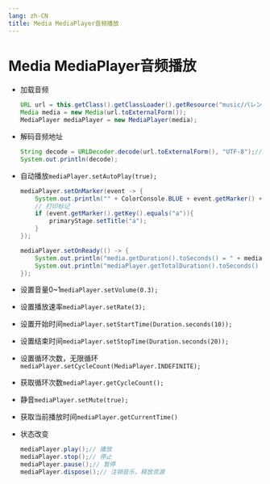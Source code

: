 ```yaml
---
lang: zh-CN
title: Media MediaPlayer音频播放
---
```



# Media MediaPlayer音频播放

* 加载音频
  
    ```java
    URL url = this.getClass().getClassLoader().getResource("music/バレンタインデーキッス.mp3");  
    Media media = new Media(url.toExternalForm());  
    MediaPlayer mediaPlayer = new MediaPlayer(media);
    ```

* 解码音频地址
      
    ```java
    String decode = URLDecoder.decode(url.toExternalForm(), "UTF-8");// 解码  
    System.out.println(decode);
    ```
  
* 自动播放`mediaPlayer.setAutoPlay(true);`

    ```java
    mediaPlayer.setOnMarker(event -> {
        System.out.println("" + ColorConsole.BLUE + event.getMarker() + ColorConsole.RESET);
        // 打印标记 
        if (event.getMarker().getKey().equals("a")){ 
            primaryStage.setTitle("a"); 
        } 
    });
    ```
    
    ```java
    mediaPlayer.setOnReady(() -> {  
        System.out.println("media.getDuration().toSeconds() = " + media.getDuration().toSeconds());// 获取音频时长  
        System.out.println("mediaPlayer.getTotalDuration().toSeconds() = " + mediaPlayer.getTotalDuration().toSeconds());// 获取音频时长  
    });
    ```

* 设置音量0~1`mediaPlayer.setVolume(0.3);`

* 设置播放速率`mediaPlayer.setRate(3);`

* 设置开始时间`mediaPlayer.setStartTime(Duration.seconds(10));`

* 设置结束时间`mediaPlayer.setStopTime(Duration.seconds(20));`

* 设置循环次数，无限循环`mediaPlayer.setCycleCount(MediaPlayer.INDEFINITE);`

* 获取循环次数`mediaPlayer.getCycleCount();`

* 静音`mediaPlayer.setMute(true);`

* 获取当前播放时间`mediaPlayer.getCurrentTime()`

* 状态改变
      
    ```java
    mediaPlayer.play();// 播放
    mediaPlayer.stop();// 停止
    mediaPlayer.pause();// 暂停
    mediaPlayer.dispose();// 注销音乐，释放资源
    ```